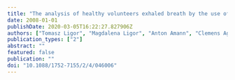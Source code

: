 ```yaml
---
title: "The analysis of healthy volunteers exhaled breath by the use of solid-phase microextraction and GC-MS"
date: 2008-01-01
publishDate: 2020-03-05T16:22:27.827906Z
authors: ["Tomasz Ligor", "Magdalena Ligor", "Anton Amann", "Clemens Ager", "Miriam Bachler", "Alexander Dzien", "Bogusław Buszewski"]
publication_types: ["2"]
abstract: ""
featured: false
publication: ""
doi: "10.1088/1752-7155/2/4/046006"
---
```


